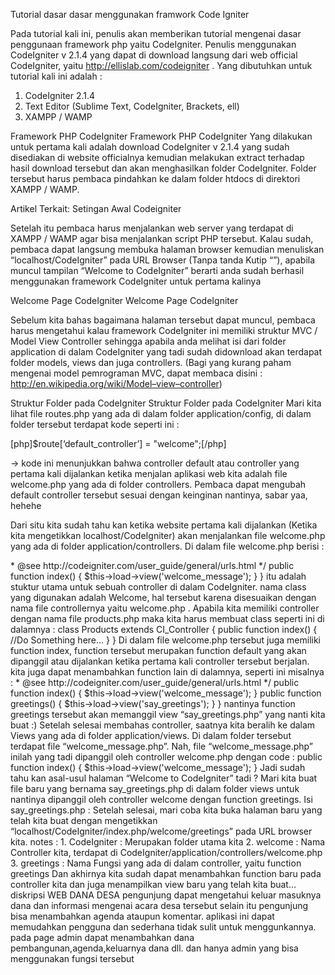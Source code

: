 Tutorial dasar dasar menggunakan framwork Code Igniter

Pada tutorial kali ini, penulis akan memberikan tutorial mengenai dasar penggunaan framework php yaitu CodeIgniter. Penulis menggunakan CodeIgniter v 2.1.4 yang dapat di download langsung dari web official CodeIgniter, yaitu http://ellislab.com/codeigniter . Yang dibutuhkan untuk tutorial kali ini adalah :

1. CodeIgniter 2.1.4
2. Text Editor (Sublime Text, CodeIgniter, Brackets, ell)
3. XAMPP / WAMP

Framework PHP CodeIgniter
Framework PHP CodeIgniter
Yang dilakukan untuk pertama kali adalah download CodeIgniter v 2.1.4 yang sudah disediakan di website officialnya kemudian melakukan extract terhadap hasil download tersebut dan akan menghasilkan folder CodeIgniter. Folder tersebut harus pembaca pindahkan ke dalam folder htdocs di direktori XAMPP / WAMP.

Artikel Terkait: Setingan Awal Codeigniter

Setelah itu pembaca harus menjalankan web server yang terdapat di XAMPP / WAMP agar bisa menjalankan script PHP tersebut. Kalau sudah, pembaca dapat langsung membuka halaman browser kemudian menuliskan “localhost/CodeIgniter” pada URL Browser (Tanpa tanda Kutip “”), apabila muncul tampilan “Welcome to CodeIgniter” berarti anda sudah berhasil menggunakan framework CodeIgniter untuk pertama kalinya

Welcome Page CodeIgniter
Welcome Page CodeIgniter

 
Sebelum kita bahas bagaimana halaman tersebut dapat muncul, pembaca harus mengetahui kalau framework CodeIgniter ini memiliki struktur MVC / Model View Controller sehingga apabila anda melihat isi dari folder application di dalam CodeIgniter yang tadi sudah didownload akan terdapat folder models, views dan juga controllers. (Bagi yang kurang paham mengenai model pemrograman MVC, dapat membaca disini : http://en.wikipedia.org/wiki/Model–view–controller)

Struktur Folder pada CodeIgniter
Struktur Folder pada CodeIgniter
Mari kita lihat file routes.php yang ada di dalam folder application/config, di dalam folder tersebut terdapat kode seperti ini :

[php]$route[‘default_controller’] = "welcome";[/php]

-> kode ini menunjukkan bahwa controller default atau controller yang pertama kali dijalankan ketika menjalan aplikasi web kita adalah file welcome.php yang ada di folder controllers. Pembaca dapat mengubah default controller tersebut sesuai dengan keinginan nantinya, sabar yaa, hehehe

Dari situ kita sudah tahu kan ketika website pertama kali dijalankan (Ketika kita mengetikkan localhost/CodeIgniter) akan menjalankan file welcome.php yang ada di folder application/controllers. Di dalam file welcome.php berisi :

<?php if ( ! defined('BASEPATH')) exit('No direct script access allowed');

class Welcome extends CI_Controller {

/**
 * Index Page for this controller.
 *
 * Maps to the following URL
 * http://example.com/index.php/welcome
 * - or -
 * http://example.com/index.php/welcome/index
 * - or -
 * Since this controller is set as the default controller in
 * config/routes.php, it's displayed at http://example.com/
 *
 * So any other public methods not prefixed with an underscore will
 * map to /index.php/welcome/<method_name>
 * @see http://codeigniter.com/user_guide/general/urls.html
 */
 public function index()
 {
 $this->load->view('welcome_message');
 }
}
itu adalah stuktur utama untuk sebuah controller di dalam CodeIgniter. nama class yang digunakan adalah Welcome, hal tersebut karena disesuaikan dengan nama file controllernya yaitu welcome.php . Apabila kita memiliki controller dengan nama file products.php maka kita harus membuat class seperti ini di dalamnya :

class Products extends CI_Controller {
 public function index()
 {
 //Do Something here...
 }
}
Di dalam file welcome.php tersebut juga memiliki function index, function tersebut merupakan function default yang akan dipanggil atau dijalankan ketika pertama kali controller tersebut berjalan. kita juga dapat menambahkan function lain di dalamnya, seperti ini misalnya :

<?php if ( ! defined('BASEPATH')) exit('No direct script access allowed');

class Welcome extends CI_Controller {

/**
 * Index Page for this controller.
 *
 * Maps to the following URL
 * http://example.com/index.php/welcome
 * - or -
 * http://example.com/index.php/welcome/index
 * - or -
 * Since this controller is set as the default controller in
 * config/routes.php, it's displayed at http://example.com/
 *
 * So any other public methods not prefixed with an underscore will
 * map to /index.php/welcome/<method_name>
 * @see http://codeigniter.com/user_guide/general/urls.html
 */
 public function index()
 {
 $this->load->view('welcome_message');
 }

public function greetings()
 {
 $this->load->view('say_greetings');
 }
}
nantinya function greetings tersebut akan memanggil view “say_greetings.php” yang nanti kita buat :)

Setelah selesai membahas controller, saatnya kita beralih ke dalam Views yang ada di folder application/views. Di dalam folder tersebut terdapat file “welcome_message.php”. Nah, file “welcome_message.php” inilah yang tadi dipanggil oleh controller welcome.php dengan code :

public function index()
{
 $this->load->view('welcome_message');
}
Jadi sudah tahu kan asal-usul halaman “Welcome to CodeIgniter” tadi ?
Mari kita buat file baru yang bernama say_greetings.php di dalam folder views untuk nantinya dipanggil oleh controller welcome dengan function greetings.
Isi say_greetings.php :

Setelah selesai, mari coba kita buka halaman baru yang telah kita buat dengan mengetikkan “localhost/CodeIgniter/index.php/welcome/greetings” pada URL browser kita.
notes :
1. CodeIgniter : Merupakan folder utama kita
2. welcome : Nama Controller kita, terdapat di CodeIgniter/application/controllers/welcome.php
3. greetings : Nama Fungsi yang ada di dalam controller, yaitu function greetings

Dan akhirnya kita sudah dapat menambahkan function baru pada controller kita dan juga menampilkan view baru yang telah kita buat…


diskripsi WEB DANA DESA
    pengunjung dapat mengetahui keluar masuknya dana dan informasi  mengenai acara desa tersebut 
    selain itu pengunjung bisa menambahkan agenda ataupun komentar.
    aplikasi ini dapat memudahkan pengguna dan sederhana tidak sulit untuk menggunkannya.
    pada page admin dapat menambahkan dana pembangunan,agenda,keluarnya dana dll. dan hanya admin yang bisa menggunakan fungsi tersebut
